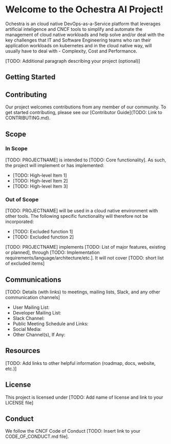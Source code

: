 # Welcome to the Ochestra AI Project!

Ochestra is an cloud native DevOps-as-a-Service platform that leverages artificial inteligence and CNCF tools to simplify and automate the management of cloud native workloads and help solve and/or deal with the key challenges that IT and Software Engineering teams who ran their application workloads on kubernetes and in the cloud native way, will usually have to deal with - Complexity, Cost and Performance.

[TODO: Additional paragraph describing your project (optional)]

## Getting Started

<!-- Include enough details to get started using, or at least building, the
project here and link to other docs with more detail as needed.  Depending on
the nature of the project and its current development status, this might
include:
* quick installation/build instructions
* a few simple examples of use
* basic prerequisites
-->

## Contributing

<!-- Template: https://github.com/cncf/project-template/blob/main/CONTRIBUTING.md -->

Our project welcomes contributions from any member of our community. To get
started contributing, please see our [Contributor Guide](TODO: Link to
CONTRIBUTING.md).

## Scope

<!-- If this section is too long, you might consider moving it to a SCOPE.md -->
<!-- More information about creating your scope with links to examples -->
<!-- https://contribute.cncf.io/maintainers/governance/charter/ -->

### In Scope

[TODO: PROJECTNAME] is intended to [TODO: Core functionality]. As such, the
project will implement or has implemented:

- [TODO: High-level Item 1]
- [TODO: High-level Item 2]
- [TODO: High-level Item 3]

### Out of Scope

[TODO: PROJECTNAME] will be used in a cloud native environment with other
tools. The following specific functionality will therefore not be incorporated:

- [TODO: Excluded function 1]
- [TODO: Excluded function 2]

[TODO: PROJECTNAME] implements [TODO: List of major features, existing or
planned], through [TODO: Implementation
requirements/language/architecture/etc.]. It will not cover [TODO: short list
of excluded items]

## Communications

<!-- Fill in the communications channels you actually use.  These should all be public channels anyone
can join, and there should be several ways that users and contributors can reach project maintainers.
If you have recurring/regular meetings, list those or a link to a publicy-readable calendar so that
prospective contributors know when and where to engage with you. -->

[TODO: Details (with links) to meetings, mailing lists, Slack, and any other communication channels]

- User Mailing List:
- Developer Mailing List:
- Slack Channel:
- Public Meeting Schedule and Links:
- Social Media:
- Other Channel(s), If Any:

## Resources

[TODO: Add links to other helpful information (roadmap, docs, website, etc.)]

## License

<!-- Template: https://github.com/cncf/project-template/blob/main/LICENSE -->

This project is licensed under [TODO: Add name of license and link to your LICENSE file]

## Conduct

<!-- Template: https://github.com/cncf/project-template/blob/main/CODE_OF_CONDUCT.md -->

We follow the CNCF Code of Conduct [TODO: Insert link to your CODE_OF_CONDUCT.md file].
